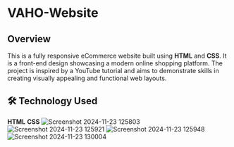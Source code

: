 ﻿# VAHO-Website
## Overview
This is a fully responsive eCommerce website built using **HTML** and **CSS**. It is a front-end design showcasing a modern online shopping platform. The project is inspired by a YouTube tutorial and aims to demonstrate skills in creating visually appealing and functional web layouts.
## 🛠️ Technology Used
**HTML**
**CSS**
![Screenshot 2024-11-23 125803](https://github.com/user-attachments/assets/3848df62-2753-4fd2-acae-811db4f0441a)
![Screenshot 2024-11-23 125921](https://github.com/user-attachments/assets/8972668c-29fb-48d9-9a36-be54bf0209bc)
![Screenshot 2024-11-23 125948](https://github.com/user-attachments/assets/4621b9d3-89a2-4ddb-b967-803e65a9cadc)
![Screenshot 2024-11-23 130004](https://github.com/user-attachments/assets/d1ce8677-8d8f-4f94-970f-7d8d3fbebe3b)

